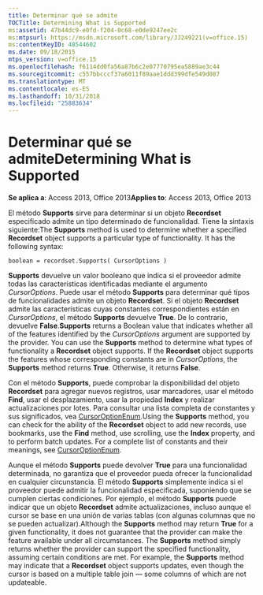 ```yaml
---
title: Determinar qué se admite
TOCTitle: Determining What is Supported
ms:assetid: 47b44dc9-e0fd-f204-0c68-e0de9247ee2c
ms:mtpsurl: https://msdn.microsoft.com/library/JJ249221(v=office.15)
ms:contentKeyID: 48544602
ms.date: 09/18/2015
mtps_version: v=office.15
ms.openlocfilehash: f6114dd0fa56a87b6c2e07770795ea5889ae3c44
ms.sourcegitcommit: c557bbcccf37a6011f89aae1ddd399dfe549d087
ms.translationtype: MT
ms.contentlocale: es-ES
ms.lasthandoff: 10/31/2018
ms.locfileid: "25883634"
---
```

# <a name="determining-what-is-supported"></a><span data-ttu-id="8c982-102">Determinar qué se admite</span><span class="sxs-lookup"><span data-stu-id="8c982-102">Determining What is Supported</span></span>


<span data-ttu-id="8c982-103">**Se aplica a**: Access 2013, Office 2013</span><span class="sxs-lookup"><span data-stu-id="8c982-103">**Applies to**: Access 2013, Office 2013</span></span>

<span data-ttu-id="8c982-p101">El método **Supports** sirve para determinar si un objeto **Recordset** especificado admite un tipo determinado de funcionalidad. Tiene la sintaxis siguiente:</span><span class="sxs-lookup"><span data-stu-id="8c982-p101">The **Supports** method is used to determine whether a specified **Recordset** object supports a particular type of functionality. It has the following syntax:</span></span>

`boolean = recordset.Supports( CursorOptions )`

<span data-ttu-id="8c982-p102">**Supports** devuelve un valor booleano que indica si el proveedor admite todas las características identificadas mediante el argumento *CursorOptions*. Puede usar el método **Supports** para determinar qué tipos de funcionalidades admite un objeto **Recordset**. Si el objeto **Recordset** admite las características cuyas constantes correspondientes están en *CursorOptions*, el método **Supports** devuelve **True**. De lo contrario, devuelve **False**.</span><span class="sxs-lookup"><span data-stu-id="8c982-p102">**Supports** returns a Boolean value that indicates whether all of the features identified by the *CursorOptions* argument are supported by the provider. You can use the **Supports** method to determine what types of functionality a **Recordset** object supports. If the **Recordset** object supports the features whose corresponding constants are in *CursorOptions*, the **Supports** method returns **True**. Otherwise, it returns **False**.</span></span>

<span data-ttu-id="8c982-p103">Con el método **Supports**, puede comprobar la disponibilidad del objeto **Recordset** para agregar nuevos registros, usar marcadores, usar el método **Find**, usar el desplazamiento, usar la propiedad **Index** y realizar actualizaciones por lotes. Para consultar una lista completa de constantes y sus significados, vea [CursorOptionEnum](cursoroptionenum.md).</span><span class="sxs-lookup"><span data-stu-id="8c982-p103">Using the **Supports** method, you can check for the ability of the **Recordset** object to add new records, use bookmarks, use the **Find** method, use scrolling, use the **Index** property, and to perform batch updates. For a complete list of constants and their meanings, see [CursorOptionEnum](cursoroptionenum.md).</span></span>

<span data-ttu-id="8c982-p104">Aunque el método **Supports** puede devolver **True** para una funcionalidad determinada, no garantiza que el proveedor pueda ofrecer la funcionalidad en cualquier circunstancia. El método **Supports** simplemente indica si el proveedor puede admitir la funcionalidad especificada, suponiendo que se cumplen ciertas condiciones. Por ejemplo, el método **Supports** puede indicar que un objeto **Recordset** admite actualizaciones, incluso aunque el cursor se base en una unión de varias tablas (con algunas columnas que no se pueden actualizar).</span><span class="sxs-lookup"><span data-stu-id="8c982-p104">Although the **Supports** method may return **True** for a given functionality, it does not guarantee that the provider can make the feature available under all circumstances. The **Supports** method simply returns whether the provider can support the specified functionality, assuming certain conditions are met. For example, the **Supports** method may indicate that a **Recordset** object supports updates, even though the cursor is based on a multiple table join — some columns of which are not updateable.</span></span>

